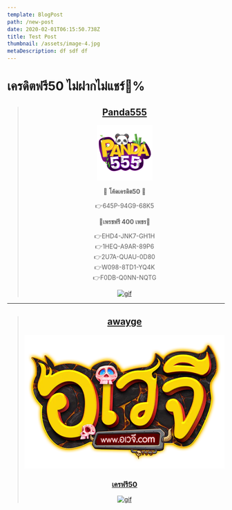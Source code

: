 ```yaml
---
template: BlogPost
path: /new-post
date: 2020-02-01T06:15:50.738Z
title: Test Post
thumbnail: /assets/image-4.jpg
metaDescription: df sdf df
---
```


# เครดิตฟรี50 ไม่ฝากไม่แชร์💯%  
<center>  

> ## [**Panda555**](https://www.heng99.com/register/6b529880-56bb06bd)  
> <img src="../../static/assets/img/pandabet-logo_512.png" alt="pandabet" style="width:128px;height:128px;">  
> 
> 💸 **โค้ดเครดิต50** 💸  
>
> 👉645P-94G9-68K5 
> 
>💎**เพรชฟรี 400 เพชร**💎  
>
>  👉EHD4-JNK7-GH1H  
>  👉1HEQ-A9AR-89P6  
>  👉2U7A-QUAU-0D80  
>  👉W098-8TD1-YQ4K  
>  👉F0DB-Q0NN-NQTG  
>  
> [![gif](https://iili.io/Hnns0kx.gif)](https://www.panda555.bet/register?token=pqmzGGExfPxJSr5p)

___  

>  ## [**awayge**](https://www.heng99.com/register/6b529880-56bb06bd)  
>
> ![awayge](../../static/assets/img/awayge_logo_512.png)
>  ### [เครฟรี50](https://www.heng99.com/register/6b529880-56bb06bd)  
> [![gif](https://iili.io/Hnns0kx.gif)](https://awayge.com/register?token=fy6xu5BTKLOA1xtg)



